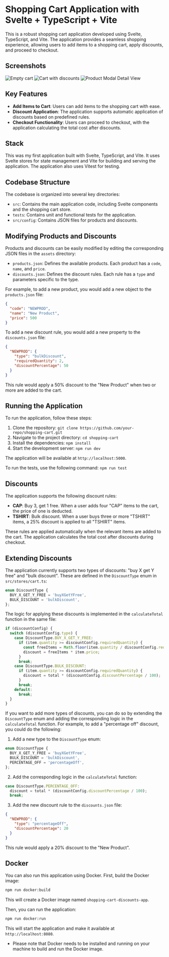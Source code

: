 # Shopping Cart Application with Svelte + TypeScript + Vite

This is a robust shopping cart application developed using Svelte, TypeScript, and Vite. The application provides a seamless shopping experience, allowing users to add items to a shopping cart, apply discounts, and proceed to checkout.


## Screenshots
![Empty cart](./screenshots/CartEmpty.png)
![Cart with discounts](./screenshots/CartDiscounts.png)
![Product Modal Detail View](./screenshots/ProductModal.png)

## Key Features

- **Add Items to Cart**: Users can add items to the shopping cart with ease.
- **Discount Application**: The application supports automatic application of discounts based on predefined rules.
- **Checkout Functionality**: Users can proceed to checkout, with the application calculating the total cost after discounts.

## Stack

This was my first application built with Svelte, TypeScript, and Vite. It uses Svelte stores for state management and Vite for building and serving the application. The application also uses Vitest for testing.
## Codebase Structure

The codebase is organized into several key directories:

- `src`: Contains the main application code, including Svelte components and the shopping cart store.
- `tests`: Contains unit and functional tests for the application.
- `src/config`: Contains JSON files for products and discounts.

## Modifying Products and Discounts

Products and discounts can be easily modified by editing the corresponding JSON files in the `assets` directory:

- `products.json`: Defines the available products. Each product has a `code`, `name`, and `price`.
- `discounts.json`: Defines the discount rules. Each rule has a `type` and parameters specific to the type.

For example, to add a new product, you would add a new object to the `products.json` file:

```json
{
  "code": "NEWPROD",
  "name": "New Product",
  "price": 500
}
```

To add a new discount rule, you would add a new property to the `discounts.json` file:

```json
{
  "NEWPROD": {
    "type": "bulkDiscount",
    "requiredQuantity": 2,
    "discountPercentage": 50
  }
}
```

This rule would apply a 50% discount to the "New Product" when two or more are added to the cart.

## Running the Application

To run the application, follow these steps:

1. Clone the repository: `git clone https://github.com/your-repo/shopping-cart.git`
2. Navigate to the project directory: `cd shopping-cart`
3. Install the dependencies: `npm install`
4. Start the development server: `npm run dev`

The application will be available at `http://localhost:5000`.

To run the tests, use the following command: `npm run test`

## Discounts

The application supports the following discount rules:

- **CAP**: Buy 3, get 1 free. When a user adds four "CAP" items to the cart, the price of one is deducted.
- **TSHIRT**: Bulk discount. When a user buys three or more "TSHIRT" items, a 25% discount is applied to all "TSHIRT" items.

These rules are applied automatically when the relevant items are added to the cart. The application calculates the total cost after discounts during checkout.


## Extending Discounts

The application currently supports two types of discounts: "buy X get Y free" and "bulk discount". These are defined in the `DiscountType` enum in `src/stores/cart.ts`:

```ts
enum DiscountType {
  BUY_X_GET_Y_FREE = 'buyXGetYFree',
  BULK_DISCOUNT = 'bulkDiscount',
};
```

The logic for applying these discounts is implemented in the `calculateTotal` function in the same file:

```ts
if (discountConfig) {
  switch (discountConfig.type) {
    case DiscountType.BUY_X_GET_Y_FREE:
      if (item.quantity >= discountConfig.requiredQuantity) {
        const freeItems = Math.floor(item.quantity / discountConfig.requiredQuantity) * discountConfig.freeQuantity;
        discount = freeItems * item.price;
      }
      break;
    case DiscountType.BULK_DISCOUNT:
      if (item.quantity >= discountConfig.requiredQuantity) {
        discount = total * (discountConfig.discountPercentage / 100);
      }
      break;
    default:
      break;
  }
}
```
If you want to add more types of discounts, you can do so by extending the `DiscountType` enum and adding the corresponding logic in the `calculateTotal` function. For example, to add a "percentage off" discount, you could do the following:

1. Add a new type to the `DiscountType` enum:

```ts
enum DiscountType {
  BUY_X_GET_Y_FREE = 'buyXGetYFree',
  BULK_DISCOUNT = 'bulkDiscount',
  PERCENTAGE_OFF = 'percentageOff',
};
```

2. Add the corresponding logic in the `calculateTotal` function:

```ts
case DiscountType.PERCENTAGE_OFF:
  discount = total * (discountConfig.discountPercentage / 100);
  break;
```

3. Add the new discount rule to the `discounts.json` file:

```json
{
  "NEWPROD": {
    "type": "percentageOff",
    "discountPercentage": 20
  }
}
```

This rule would apply a 20% discount to the "New Product".


## Docker

You can also run this application using Docker. First, build the Docker image:

```bash
npm run docker:build
```

This will create a Docker image named `shopping-cart-discounts-app`.

Then, you can run the application:

```bash
npm run docker:run
```

This will start the application and make it available at `http://localhost:8080`.


* Please note that Docker needs to be installed and running on your machine to build and run the Docker image.
